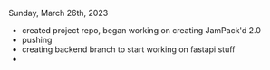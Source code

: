 Sunday, March 26th, 2023
- created project repo, began working on creating JamPack'd 2.0
- pushing 
- creating backend branch to start working on fastapi stuff
- 